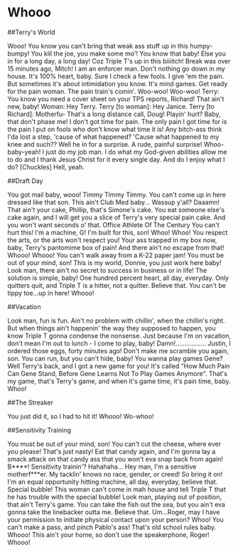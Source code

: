 # Whooo

##Terry's World

Wooo! You know you can't bring that weak ass stuff up in this humpy-bumpy!
You kill the joe, you make some mo'! You know that baby!
Else you in for a long day, a long day! Coz Triple T's up in this biiiitch!
Break was over 15 minutes ago, Mitch!
I am an enforcer man. Don't nothing go down in my house. It's 100% heart, baby.
Sure I check a few fools. I give 'em the pain. But sometimes it's about intimidation you know. It's mind games.
Get ready for the pain woman. The pain train's comin'. Woo-woo! Woo-woo!
Terry: You know you need a cover sheet on your TPS reports, Richard! That ain't new, baby!
Woman: Hey Terry.
Terry [to woman]: Hey Janice.
Terry [to Richard]: Motherfu-
That's a long distance call, Doug!
Playin' hurt? Baby, that don't phase me! I don't got time for pain. The only pain I got time for is the pain I put on fools who don't know what time it is!
Any bitch-ass think I'da lost a step, 'cause of what happened? 'Cause what happened to my knee and such?? Well he in for a surprise. A rude, painful surprise!
Whoo-baby-yeah!
I just do my job man. I do what my God-given abilities allow me to do and I thank Jesus Christ for it every single day. And do I enjoy what I do? [Chuckles] Hell, yeah.

##Draft Day

You got mail baby, wooo!
Timmy Timmy Timmy. You can't come up in here dressed like that son. This ain't Club Med baby...
Wassup y'all? Daaamn!
That ain't your cake, Phillip, that's Simone's cake. You eat someone else's cake again, and I will get you a slice of Terry's very special pain cake. And you won't want seconds o' that.
Office Athlete Of The Century
You can't hurt this! I'm a machine, G! I'm built for this, son! Whoo! Whoo!
You respect the arts, or the arts won't respect you! Your ass trapped in my box now, baby, Terry's pantomime box of pain! And there ain't no escape from that! Whooo!
Whooo! You can't walk away from a K-22 paper jam! You must be out of your mind, son! This is my world, Donnie, you just work here baby!
Look man, there ain't no secret to success in business or in life! The solution is simple, baby! One hundred percent heart, all day, everyday. Only quitters quit, and Triple T is a hitter, not a quitter. Believe that.
You can't be tippy toe...up in here! Whooo!

##Vacation

Look man, fun is fun. Ain't no problem with chillin', when the chillin's right. But when things ain't happenin' the way they supposed to happen, you know Triple T gonna condense the nonsense. Just because I'm on vacation, don't mean I'm out to lunch - I come to play, baby!
Damn!................. Justin, I ordered those eggs, forty minutes ago! Don't make me scramble you again, son.
You can run, but you can't hide, baby!
You wanna play games Gene? Well Terry's back, and I got a new game for you! It's called "How Much Pain Can Gene Stand, Before Gene Learns Not To Play Games Anymore". That's my game, that's Terry's game, and when it's game time, it's pain time, baby. Whoo!

##The Streaker

You just did it, so I had to hit it! Whooo! Wo-whoo!

##Sensitivity Training

You must be out of your mind, son! You can't cut the cheese, where ever you please! That's just nasty!
Eat that candy again, and I'm gonna lay a smack attack on that candy ass that you won't eva snap back from again! B****!
Sensitivity trainin'? Hahahaha... Hey man, I'm a sensitive motherf***er.
My tacklin' knows no race, gender, or creed! So bring it on!
I'm an equal opportunity hitting machine, all day, everyday, believe that.
Special bubble! This woman can't come in mah house and tell Triple T that he has trouble with the special bubble!
Look man, playing out of position, that ain't Terry's game. You can take the fish out the sea, but you ain't eva gonna take the linebacker outta me. Believe that.
Um...Roger, may I have your permission to initiate physical contact upon your person?
Whoo! You can't make a pass, and pinch Pablo's ass! That's old school rules baby. Whooo!
This ain't your home, so don't use the speakerphone, Roger! Whooo!

